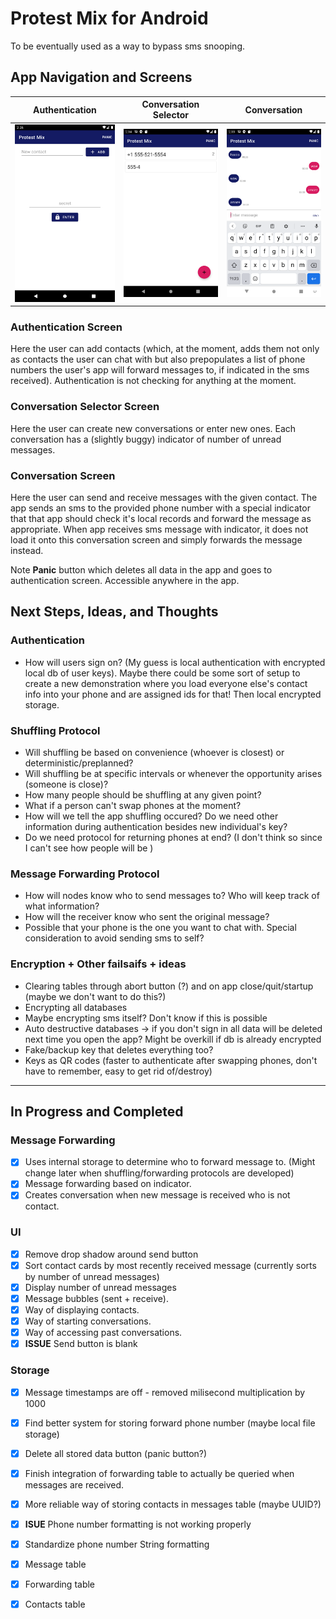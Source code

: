 # Protest Mix for Android

To be eventually used as a way to bypass sms snooping.

## App Navigation and Screens

Authentication | Conversation Selector | Conversation
:---: | :---: | :---:
![Authentication Screen Screenshot](screenshots/authentication.png) | ![Conversation Selector Screen Screenshot](screenshots/conversation_selector.png) | ![Conversation Screen Screenshot](screenshots/conversation.png)

### Authentication Screen
Here the user can add contacts (which, at the moment, adds them not only as contacts the user can chat with but also prepopulates a list of phone numbers the user's app will forward messages to, if indicated in the sms received). Authentication is not checking for anything at the moment.

### Conversation Selector Screen
Here the user can create new conversations or enter new ones. Each conversation has a (slightly buggy) indicator of number of unread messages.

### Conversation Screen
Here the user can send and receive messages with the given contact. The app sends an sms to the provided phone number with a special indicator that that app should check it's local records and forward the message as appropriate. When app receives sms message with indicator, it does not load it onto this conversation screen and simply forwards the message instead.

Note **Panic** button which deletes all data in the app and goes to authentication screen. Accessible anywhere in the app.

## Next Steps, Ideas, and Thoughts

### Authentication
- How will users sign on? (My guess is local authentication with encrypted local db of user keys). Maybe there could be some sort of setup to create a new demonstration where you load everyone else's contact info into your phone and are assigned ids for that! Then local encrypted storage.

### Shuffling Protocol
- Will shuffling be based on convenience (whoever is closest) or deterministic/preplanned?
- Will shuffling be at specific intervals or whenever the opportunity arises (someone is close)?
- How many people should be shuffling at any given point?
- What if a person can't swap phones at the moment?
- How will we tell the app shuffling occured? Do we need other information during authentication besides new individual's key?
- Do we need protocol for returning phones at end? (I don't think so since I can't see how people will be )

### Message Forwarding Protocol
- How will nodes know who to send messages to? Who will keep track of what information?
- How will the receiver know who sent the original message?
- Possible that your phone is the one you want to chat with. Special consideration to avoid sending sms to self?

### Encryption + Other failsaifs + ideas
- Clearing tables through abort button (?) and on app close/quit/startup (maybe we don't want to do this?)
- Encrypting all databases
- Maybe encrypting sms itself? Don't know if this is possible
- Auto destructive databases -> if you don't sign in all data will be deleted next time you open the app? Might be overkill if db is already encrypted
- Fake/backup key that deletes everything too?
- Keys as QR codes (faster to authenticate after swapping phones, don't have to remember, easy to get rid of/destroy)

---

## In Progress and Completed

### Message Forwarding
- [x] Uses internal storage to determine who to forward message to. (Might change later when shuffling/forwarding protocols are developed)
- [x] Message forwarding based on indicator.
- [x] Creates conversation when new message is received who is not contact.

### UI
- [x] Remove drop shadow around send button
- [x] Sort contact cards by most recently received message (currently sorts by number of unread messages)
- [x] Display number of unread messages
- [x] Message bubbles (sent + receive).
- [x] Way of displaying contacts.
- [x] Way of starting conversations.
- [x] Way of accessing past conversations.
- [x] **ISSUE** Send button is blank

### Storage
- [x] Message timestamps are off - removed milisecond multiplication by 1000
- [x] Find better system for storing forward phone number (maybe local file storage)
- [x] Delete all stored data button (panic button?)
- [x] Finish integration of forwarding table to actually be queried when messages are received.
- [x] More reliable way of storing contacts in messages table (maybe UUID?)
- [x] **ISUE** Phone number formatting is not working properly
- [x] Standardize phone number String formatting
- [x] Message table
- [x] Forwarding table
- [x] Contacts table


